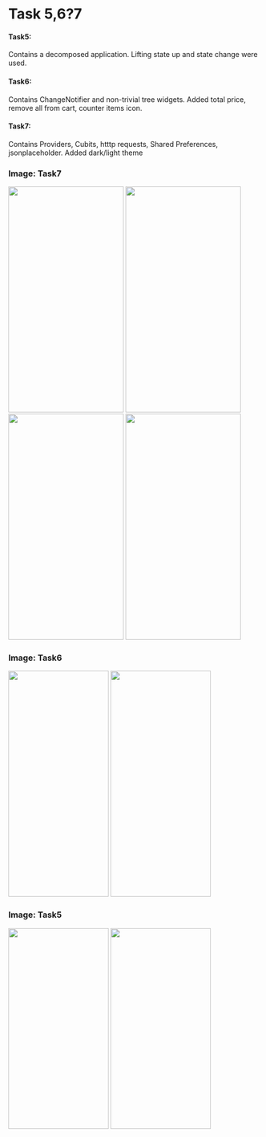 <h1>Task 5,6?7</h1>
<h4>Task5:</h4> <p>Contains a decomposed application. Lifting state up and state change were used.</p>
<h4>Task6:</h4> <p>Contains ChangeNotifier and non-trivial tree widgets. Added total price, remove all from cart, counter items icon. </p>
<h4>Task7:</h4> <p>Contains Providers, Cubits, htttp requests, Shared Preferences, jsonplaceholder. Added dark/light theme</p>

<h3>Image: Task7</h3>
<div style="display: ">

  <img src="https://github.com/anastasiiavelma/Projects-CakeStore-EmpatSchool/assets/103375322/ae662ac0-821f-4a17-9039-35b739c27205" style="height: 450px; width: 230px;">
  <img src="https://github.com/anastasiiavelma/Projects-CakeStore-EmpatSchool/assets/103375322/07897fa4-4a69-465f-ac8b-0403d32107a5" style="height: 450px; width: 230px;">
   <img src="https://github.com/anastasiiavelma/Projects-CakeStore-EmpatSchool/assets/103375322/ab20bd86-0b7b-4c8c-bd77-3eb626c5d1aa" style="height: 450px; width: 230px;">
    <img src="https://github.com/anastasiiavelma/Projects-CakeStore-EmpatSchool/assets/103375322/81649385-8c8b-4a46-b343-d976dfe1918a" style="height: 450px; width: 230px;">
</div>

<h3>Image: Task6</h3>
<div style="display: ">
  <img src="https://github.com/anastasiiavelma/Projects-CakeStore-EmpatSchool/assets/103375322/e46d6b50-4d38-4e7f-8ef2-ee6347d05ab1" style="height: 450px; width: 200px;">
  <img src="https://github.com/anastasiiavelma/Projects-CakeStore-EmpatSchool/assets/103375322/8dd83877-e36c-4de3-a747-dea3b8dc6b82" style="height: 450px; width: 200px;">
</div>

<h3>Image: Task5</h3>
<div style="display: ">

  <img src="https://github.com/anastasiiavelma/Task5-EmpatSchool/assets/103375322/0f1e341f-46ec-4d1f-86cd-0b853b828254" style="height: 400px; width: 200px;">
  <img src="https://github.com/anastasiiavelma/Task5-EmpatSchool/assets/103375322/29604407-3d1d-4dc7-aab9-ea3e3bb50546" style="height: 400px; width: 200px;">
</div>


